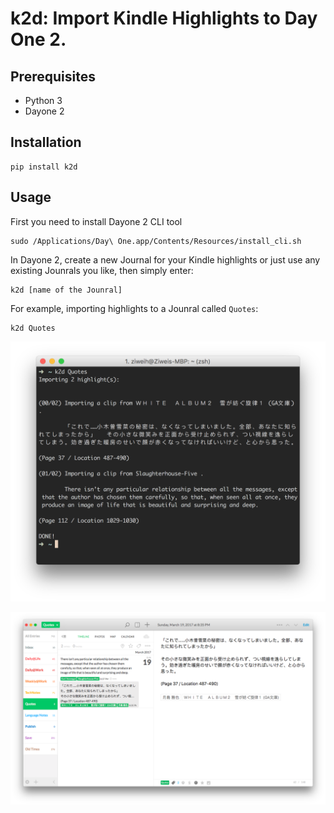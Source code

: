 # k2d: Import Kindle Highlights to Day One 2.

## Prerequisites

* Python 3
* Dayone 2

## Installation

	pip install k2d

## Usage

First you need to install Dayone 2 CLI tool

	sudo /Applications/Day\ One.app/Contents/Resources/install_cli.sh

In Dayone 2, create a new Journal for your Kindle highlights or just use any existing Jounrals you like, then simply enter:

	k2d [name of the Jounral]

For example, importing highlights to a Jounral called `Quotes`:

	k2d Quotes

![terminal](imgs/terminal.png)

![dayone](imgs/dayone2.png)